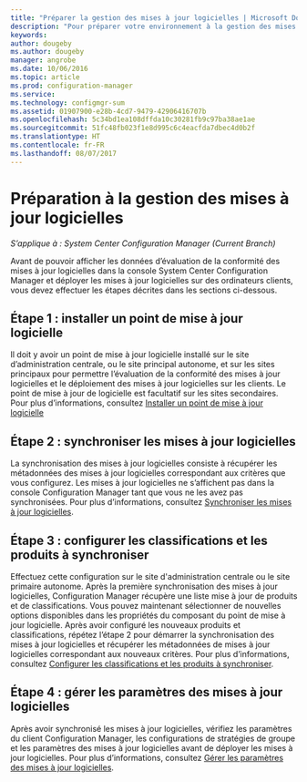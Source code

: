 ```yaml
---
title: "Préparer la gestion des mises à jour logicielles | Microsoft Docs"
description: "Pour préparer votre environnement à la gestion des mises à jour logicielles, effectuez ces tâches qui permettent d’afficher les données d’évaluation de la conformité dans la console System Center Configuration Manager."
keywords: 
author: dougeby
ms.author: dougeby
manager: angrobe
ms.date: 10/06/2016
ms.topic: article
ms.prod: configuration-manager
ms.service: 
ms.technology: configmgr-sum
ms.assetid: 01907900-e28b-4cd7-9479-42906416707b
ms.openlocfilehash: 5c34bd1ea108dffda10c30281fb9c97ba38ae1ae
ms.sourcegitcommit: 51fc48fb023f1e8d995c6c4eacfda7dbec4d0b2f
ms.translationtype: HT
ms.contentlocale: fr-FR
ms.lasthandoff: 08/07/2017
---
```

# <a name="prepare-for-software-updates-management"></a>Préparation à la gestion des mises à jour logicielles

*S’applique à : System Center Configuration Manager (Current Branch)*

Avant de pouvoir afficher les données d’évaluation de la conformité des mises à jour logicielles dans la console System Center Configuration Manager et déployer les mises à jour logicielles sur des ordinateurs clients, vous devez effectuer les étapes décrites dans les sections ci-dessous.

## <a name="step-1-install-a-software-update-point"></a>Étape 1 : installer un point de mise à jour logicielle  
Il doit y avoir un point de mise à jour logicielle installé sur le site d’administration centrale, ou le site principal autonome, et sur les sites principaux pour permettre l’évaluation de la conformité des mises à jour logicielles et le déploiement des mises à jour logicielles sur les clients. Le point de mise à jour de logicielle est facultatif sur les sites secondaires. Pour plus d’informations, consultez [Installer un point de mise à jour logicielle](install-a-software-update-point.md)  

## <a name="step-2-synchronize-software-updates"></a>Étape 2 : synchroniser les mises à jour logicielles
La synchronisation des mises à jour logicielles consiste à récupérer les métadonnées des mises à jour logicielles correspondant aux critères que vous configurez. Les mises à jour logicielles ne s’affichent pas dans la console Configuration Manager tant que vous ne les avez pas synchronisées. Pour plus d’informations, consultez [Synchroniser les mises à jour logicielles](synchronize-software-updates.md).   

## <a name="step-3-configure-classifications-and-products-to-synchronize"></a>Étape 3 : configurer les classifications et les produits à synchroniser
Effectuez cette configuration sur le site d'administration centrale ou le site primaire autonome. Après la première synchronisation des mises à jour logicielles, Configuration Manager récupère une liste mise à jour de produits et de classifications. Vous pouvez maintenant sélectionner de nouvelles options disponibles dans les propriétés du composant du point de mise à jour logicielle. Après avoir configuré les nouveaux produits et classifications, répétez l’étape 2 pour démarrer la synchronisation des mises à jour logicielles et récupérer les métadonnées de mises à jour logicielles correspondant aux nouveaux critères. Pour plus d’informations, consultez [Configurer les classifications et les produits à synchroniser](configure-classifications-and-products.md).

## <a name="step-4-manage-settings-for-software-updates"></a>Étape 4 : gérer les paramètres des mises à jour logicielles
Après avoir synchronisé les mises à jour logicielles, vérifiez les paramètres du client Configuration Manager, les configurations de stratégies de groupe et les paramètres des mises à jour logicielles avant de déployer les mises à jour logicielles. Pour plus d’informations, consultez [Gérer les paramètres des mises à jour logicielles](manage-settings-for-software-updates.md).
